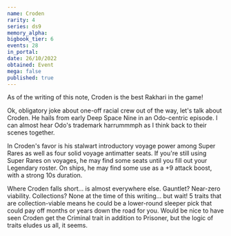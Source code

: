 ```yaml
---
name: Croden
rarity: 4
series: ds9
memory_alpha:
bigbook_tier: 6
events: 28
in_portal:
date: 26/10/2022
obtained: Event
mega: false
published: true
---
```


As of the writing of this note, Croden is the best Rakhari in the game!

Ok, obligatory joke about one-off racial crew out of the way, let's talk about Croden.  He hails from early Deep Space Nine in an Odo-centric episode.  I can almost hear Odo's trademark harrummmph as I think back to their scenes together.

In Croden's favor is his stalwart introductory voyage power among Super Rares as well as four solid voyage antimatter seats.  If you're still using Super Rares on voyages, he may find some seats until you fill out your Legendary roster.  On ships, he may find some use as a +9 attack boost, with a strong 10s duration.

Where Croden falls short... is almost everywhere else.  Gauntlet?  Near-zero viability.  Collections?  None at the time of this writing... but wait!  5 traits that are collection-viable means he could be a lower-round sleeper pick that could pay off months or years down the road for you.  Would be nice to have seen Croden get the Criminal trait in addition to Prisoner, but the logic of traits eludes us all, it seems.
